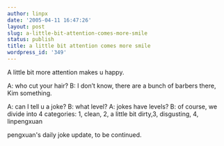 ```yaml
---
author: linpx
date: '2005-04-11 16:47:26'
layout: post
slug: a-little-bit-attention-comes-more-smile
status: publish
title: a little bit attention comes more smile
wordpress_id: '349'
---
```


A little bit more attention makes u happy.

A: who cut your hair? B: I don’t know, there are a bunch of barbers there, Kim
something.

A: can I tell u a joke? B: what level? A: jokes have levels? B: of course, we
divide into 4 categories: 1, clean, 2, a little bit dirty,3, disgusting, 4,
linpengxuan

pengxuan's daily joke update, to be continued.

